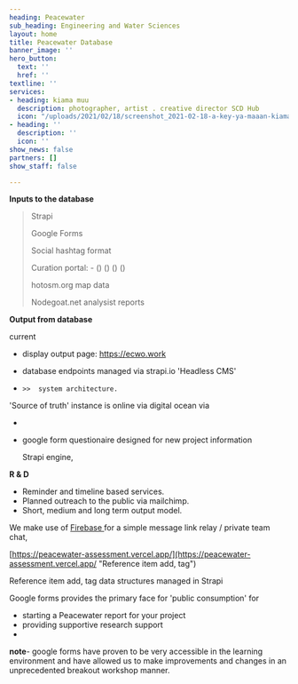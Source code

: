 ```yaml
---
heading: Peacewater
sub_heading: Engineering and Water Sciences
layout: home
title: Peacewater Database
banner_image: ''
hero_button:
  text: ''
  href: ''
textline: ''
services:
- heading: kiama muu
  description: photographer, artist . creative director SCD Hub
  icon: "/uploads/2021/02/18/screenshot_2021-02-18-a-key-ya-maaan-kiama_muu-instagram-photos-and-videos.png"
- heading: ''
  description: ''
  icon: ''
show_news: false
partners: []
show_staff: false

---
```

**Inputs to the database**

> Strapi
>
> Google Forms
>
> Social hashtag format
>
> Curation portal:  - () () () ()
>
> hotosm.org map data 
>
> Nodegoat.net analysist reports

**Output from database**

  current

* display output page:   https://ecwo.work
* database endpoints managed via strapi.io 'Headless CMS' 

*     >>  system architecture.   

'Source of truth' instance is online via digital ocean via

* 
* google form questionaire designed for new project information

  Strapi engine,

  

 **R & D**

* Reminder and timeline based services.
* Planned outreach to the public via mailchimp.
* Short, medium and long term output model.

We make use of [Firebase ](https://firebase.google.com/ "Firebase") for a simple message link relay / private team chat,

[https://peacewater-assessment.vercel.app/](https://peacewater-assessment.vercel.app/ "Reference item add, tag")

Reference item add, tag data structures managed in Strapi

Google forms provides the primary face for 'public consumption' for

* starting a Peacewater report for your project
* providing supportive research support
* 

**note**- google forms have proven to be very accessible in the learning environment and have allowed us to make improvements and changes in an unprecedented breakout workshop manner.